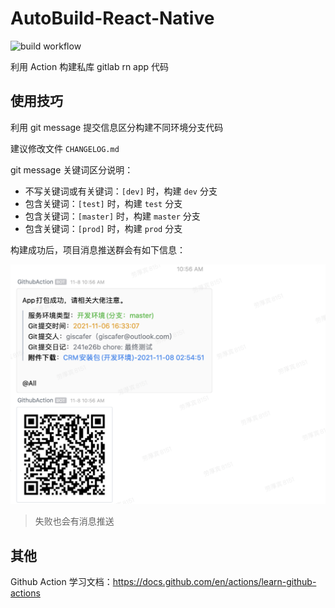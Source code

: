 # AutoBuild-React-Native

![build workflow](https://github.com/RootLinkFE/AutoBuild-React-Native/actions/workflows/build.yml/badge.svg)

利用 Action 构建私库 gitlab rn app 代码

## 使用技巧

利用 git message 提交信息区分构建不同环境分支代码

建议修改文件 `CHANGELOG.md`

git message 关键词区分说明：

- 不写关键词或有关键词：`[dev]` 时，构建 `dev` 分支
- 包含关键词：`[test]` 时，构建 `test` 分支
- 包含关键词：`[master]` 时，构建 `master` 分支
- 包含关键词：`[prod]` 时，构建 `prod` 分支

构建成功后，项目消息推送群会有如下信息：

![](./msg.png)

> 失败也会有消息推送

## 其他

Github Action 学习文档：https://docs.github.com/en/actions/learn-github-actions

